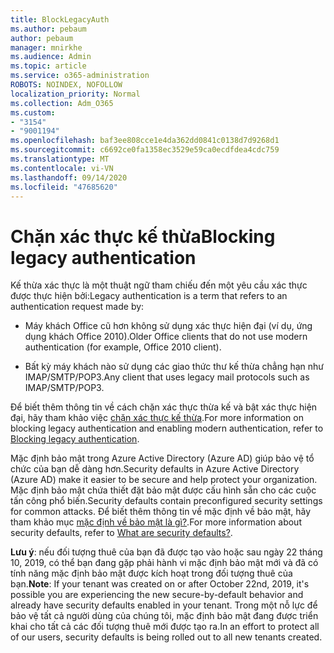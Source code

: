 ```yaml
---
title: BlockLegacyAuth
ms.author: pebaum
author: pebaum
manager: mnirkhe
ms.audience: Admin
ms.topic: article
ms.service: o365-administration
ROBOTS: NOINDEX, NOFOLLOW
localization_priority: Normal
ms.collection: Adm_O365
ms.custom:
- "3154"
- "9001194"
ms.openlocfilehash: baf3ee808cce1e4da362dd0841c0138d7d9268d1
ms.sourcegitcommit: c6692ce0fa1358ec3529e59ca0ecdfdea4cdc759
ms.translationtype: MT
ms.contentlocale: vi-VN
ms.lasthandoff: 09/14/2020
ms.locfileid: "47685620"
---
```

# <a name="blocking-legacy-authentication"></a><span data-ttu-id="84568-102">Chặn xác thực kế thừa</span><span class="sxs-lookup"><span data-stu-id="84568-102">Blocking legacy authentication</span></span>

<span data-ttu-id="84568-103">Kế thừa xác thực là một thuật ngữ tham chiếu đến một yêu cầu xác thực được thực hiện bởi:</span><span class="sxs-lookup"><span data-stu-id="84568-103">Legacy authentication is a term that refers to an authentication request made by:</span></span>

- <span data-ttu-id="84568-104">Máy khách Office cũ hơn không sử dụng xác thực hiện đại (ví dụ, ứng dụng khách Office 2010).</span><span class="sxs-lookup"><span data-stu-id="84568-104">Older Office clients that do not use modern authentication (for example, Office 2010 client).</span></span>

- <span data-ttu-id="84568-105">Bất kỳ máy khách nào sử dụng các giao thức thư kế thừa chẳng hạn như IMAP/SMTP/POP3.</span><span class="sxs-lookup"><span data-stu-id="84568-105">Any client that uses legacy mail protocols such as IMAP/SMTP/POP3.</span></span>

<span data-ttu-id="84568-106">Để biết thêm thông tin về cách chặn xác thực thừa kế và bật xác thực hiện đại, hãy tham khảo việc [chặn xác thực kế thừa](https://docs.microsoft.com/azure/active-directory/conditional-access/concept-conditional-access-block-legacy-authentication).</span><span class="sxs-lookup"><span data-stu-id="84568-106">For more information on blocking legacy authentication and enabling modern authentication, refer to [Blocking legacy authentication](https://docs.microsoft.com/azure/active-directory/conditional-access/concept-conditional-access-block-legacy-authentication).</span></span>

<span data-ttu-id="84568-107">Mặc định bảo mật trong Azure Active Directory (Azure AD) giúp bảo vệ tổ chức của bạn dễ dàng hơn.</span><span class="sxs-lookup"><span data-stu-id="84568-107">Security defaults in Azure Active Directory (Azure AD) make it easier to be secure and help protect your organization.</span></span> <span data-ttu-id="84568-108">Mặc định bảo mật chứa thiết đặt bảo mật được cấu hình sẵn cho các cuộc tấn công phổ biến.</span><span class="sxs-lookup"><span data-stu-id="84568-108">Security defaults contain preconfigured security settings for common attacks.</span></span>
<span data-ttu-id="84568-109">Để biết thêm thông tin về mặc định về bảo mật, hãy tham khảo mục [mặc định về bảo mật là gì?](https://docs.microsoft.com/azure/active-directory/fundamentals/concept-fundamentals-security-defaults).</span><span class="sxs-lookup"><span data-stu-id="84568-109">For more information about security defaults, refer to [What are security defaults?](https://docs.microsoft.com/azure/active-directory/fundamentals/concept-fundamentals-security-defaults).</span></span> 

<span data-ttu-id="84568-110">**Lưu ý**: nếu đối tượng thuê của bạn đã được tạo vào hoặc sau ngày 22 tháng 10, 2019, có thể bạn đang gặp phải hành vi mặc định bảo mật mới và đã có tính năng mặc định bảo mật được kích hoạt trong đối tượng thuê của bạn.</span><span class="sxs-lookup"><span data-stu-id="84568-110">**Note**:  If your tenant was created on or after October 22nd, 2019, it's possible you are experiencing the new secure-by-default behavior and already have security defaults enabled in your tenant.</span></span>  <span data-ttu-id="84568-111">Trong một nỗ lực để bảo vệ tất cả người dùng của chúng tôi, mặc định bảo mật đang được triển khai cho tất cả các đối tượng thuê mới được tạo ra.</span><span class="sxs-lookup"><span data-stu-id="84568-111">In an effort to protect all of our users, security defaults is being rolled out to all new tenants created.</span></span>
